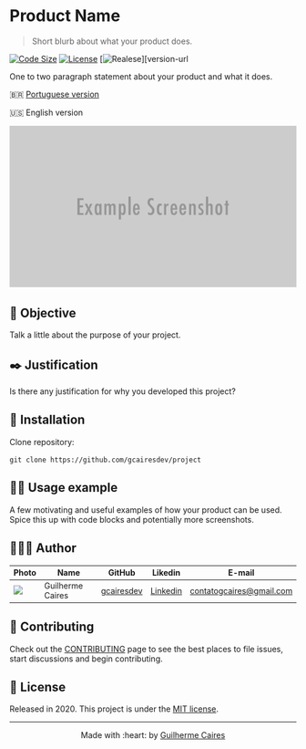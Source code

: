 # Product Name
> Short blurb about what your product does.

[![Code Size][code-size]][code-url]
[![License][MIT-license]][MIT-url]
[![Realese][version]][version-url

One to two paragraph statement about your product and what it does.

🇧🇷 [Portuguese version](../README.md)

🇺🇸 English version

<p align="center">
    <img src="./img/header.png"></img>
</p>

## 🎯 Objective

Talk a little about the purpose of your project.

## ✒️ Justification

Is there any justification for why you developed this project?

## 👷 Installation

Clone repository:

```git
git clone https://github.com/gcairesdev/project
```

## 👨‍🏫 Usage example

A few motivating and useful examples of how your product can be used. Spice this up with code blocks and potentially more screenshots.

## 👨🏼‍💻 Author

Photo | Name | GitHub | Likedin | E-mail
---- | ---- | ------ | ------- | ------
<img src="https://avatars1.githubusercontent.com/u/54117888?s=460&u=aa7d6143c4e1fdab1ffa6e5fd5ebfe64572f2eae&v=4" width="100px"> | Guilherme Caires | [gcairesdev](https://github.com/gcairesdev) | [Linkedin](https://linkedin.com/in/guilherme-caires/) | contatogcaires@gmail.com

## 🤝 Contributing

Check out the [CONTRIBUTING](./CONTRIBUTING.md) page to see the best places to file issues, start discussions and begin contributing.

## 🤝 License

Released in 2020.
This project is under the [MIT license](../LICENSE.md).

---

<p align="center">
    Made with :heart: by <a href="https://github.com/gcairesdev">Guilherme Caires</a>
</p>

<!-- Markdown link & img dfn's -->
[code-size]: https://img.shields.io/github/languages/code-size/gcairesdev/project-template
[code-url]: https://github.com/gcairesdev/project-template

[MIT-license]: https://img.shields.io/github/license/gcairesdev/project-template
[MIT-url]: https://github.com/gcairesdev/project-template/blob/master/LICENSE.md

[version]: https://img.shields.io/github/v/release/gcairesdev/project-template?include_prereleases
[version-url]: https://github.com/gcairesdev/project-template